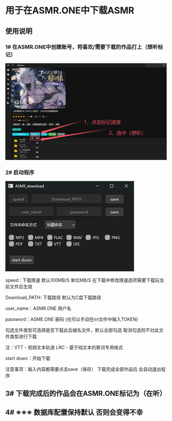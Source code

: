 # 用于在ASMR.ONE中下载ASMR

## 使用说明

### 1# 在ASMR.ONE中创建账号，将喜欢/需要下载的作品打上（想听标记）

![DLsite_WEB](imge/asmr_onr.png)

### 2# 启动程序

![DLsite_WEB](imge/UI.png)

 speed : 下载限速 默认100MB/S  单位MB/S 在下载中修改限速选项需要下载玩当前文件后生效

Download_PATH: 下载路径 默认为C盘下载路径

user_name：ASMR.ONE 用户名

password：ASME.ONE 密码  (也可以手动在ini文件中输入TOKEN)

勾选文件类型可选择是否下载此后缀名文件，默认全部勾选 取消勾选则不对此文件类型进行下载 

注：VTT - 视频文本轨道  LRC - 基于纯文本的歌词专用格式

start down：开始下载

注意事项：输入内容都需要点击save（保存） 下载完成全部作品后 会自动退出程序

## 3# 下载完成后的作品会在ASMR.ONE标记为（在听）

## 4# ※※※ 数据库配置保持默认 否则会变得不幸